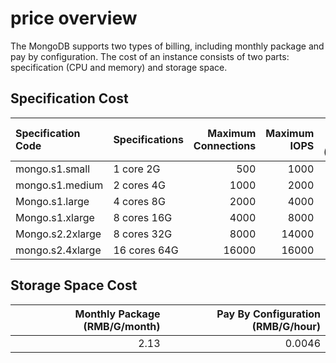 # price overview
 The MongoDB supports two types of billing, including monthly package and pay by configuration. The cost of an instance consists of two parts: specification (CPU and memory) and storage space.
 ## Specification Cost
 Specification Code | Specifications | Maximum Connections | Maximum IOPS | Monthly Package (RMB/Month) | Pay By Configuration (RMB/Hour)
:---|:--- |---: |---: |---: |---: 
mongo.s1.small	| 1 core 2G	| 500	| 1000	| 285.00	| 0.59 
mongo.s1.medium | 2 cores 4G | 1000 | 2000 | 570.00 | 1.19 
Mongo.s1.large | 4 cores 8G | 2000 | 4000 | 1050.00 | 2.19 
Mongo.s1.xlarge | 8 cores 16G | 4000 | 8000 | 2000.00 | 4.17 
Mongo.s2.2xlarge | 8 cores 32G | 8000 | 14000 | 3800.00 | 7.92 
mongo.s2.4xlarge	| 16 cores 64G	| 16000	| 16000	| 7600.00	| 15.83
 ## Storage Space Cost
 Monthly Package (RMB/G/month) | Pay By Configuration (RMB/G/hour)
---:|---:
2.13 | 0.0046
